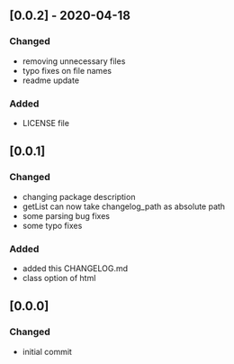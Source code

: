 ## [0.0.2] - 2020-04-18

### Changed

- removing unnecessary files
- typo fixes on file names
- readme update

### Added

- LICENSE file

## [0.0.1]

### Changed

- changing package description
- getList can now take changelog_path as absolute path
- some parsing bug fixes
- some typo fixes

### Added

- added this CHANGELOG.md
- class option of html

## [0.0.0]

### Changed

- initial commit

